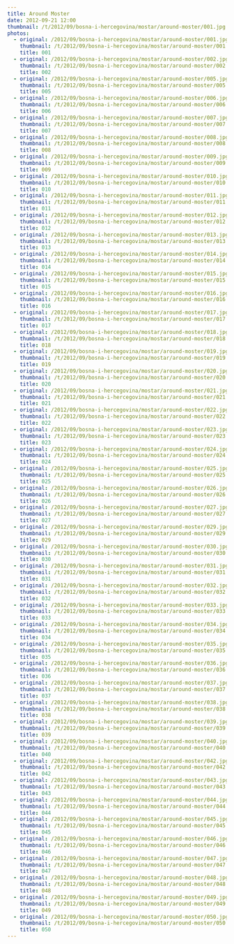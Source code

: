 ```yaml
---
title: Around Moster
date: 2012-09-21 12:00
thumbnail: /t/2012/09/bosna-i-hercegovina/mostar/around-moster/001.jpg
photos:
  - original: /2012/09/bosna-i-hercegovina/mostar/around-moster/001.jpg
    thumbnail: /t/2012/09/bosna-i-hercegovina/mostar/around-moster/001.jpg
    title: 001
  - original: /2012/09/bosna-i-hercegovina/mostar/around-moster/002.jpg
    thumbnail: /t/2012/09/bosna-i-hercegovina/mostar/around-moster/002.jpg
    title: 002
  - original: /2012/09/bosna-i-hercegovina/mostar/around-moster/005.jpg
    thumbnail: /t/2012/09/bosna-i-hercegovina/mostar/around-moster/005.jpg
    title: 005
  - original: /2012/09/bosna-i-hercegovina/mostar/around-moster/006.jpg
    thumbnail: /t/2012/09/bosna-i-hercegovina/mostar/around-moster/006.jpg
    title: 006
  - original: /2012/09/bosna-i-hercegovina/mostar/around-moster/007.jpg
    thumbnail: /t/2012/09/bosna-i-hercegovina/mostar/around-moster/007.jpg
    title: 007
  - original: /2012/09/bosna-i-hercegovina/mostar/around-moster/008.jpg
    thumbnail: /t/2012/09/bosna-i-hercegovina/mostar/around-moster/008.jpg
    title: 008
  - original: /2012/09/bosna-i-hercegovina/mostar/around-moster/009.jpg
    thumbnail: /t/2012/09/bosna-i-hercegovina/mostar/around-moster/009.jpg
    title: 009
  - original: /2012/09/bosna-i-hercegovina/mostar/around-moster/010.jpg
    thumbnail: /t/2012/09/bosna-i-hercegovina/mostar/around-moster/010.jpg
    title: 010
  - original: /2012/09/bosna-i-hercegovina/mostar/around-moster/011.jpg
    thumbnail: /t/2012/09/bosna-i-hercegovina/mostar/around-moster/011.jpg
    title: 011
  - original: /2012/09/bosna-i-hercegovina/mostar/around-moster/012.jpg
    thumbnail: /t/2012/09/bosna-i-hercegovina/mostar/around-moster/012.jpg
    title: 012
  - original: /2012/09/bosna-i-hercegovina/mostar/around-moster/013.jpg
    thumbnail: /t/2012/09/bosna-i-hercegovina/mostar/around-moster/013.jpg
    title: 013
  - original: /2012/09/bosna-i-hercegovina/mostar/around-moster/014.jpg
    thumbnail: /t/2012/09/bosna-i-hercegovina/mostar/around-moster/014.jpg
    title: 014
  - original: /2012/09/bosna-i-hercegovina/mostar/around-moster/015.jpg
    thumbnail: /t/2012/09/bosna-i-hercegovina/mostar/around-moster/015.jpg
    title: 015
  - original: /2012/09/bosna-i-hercegovina/mostar/around-moster/016.jpg
    thumbnail: /t/2012/09/bosna-i-hercegovina/mostar/around-moster/016.jpg
    title: 016
  - original: /2012/09/bosna-i-hercegovina/mostar/around-moster/017.jpg
    thumbnail: /t/2012/09/bosna-i-hercegovina/mostar/around-moster/017.jpg
    title: 017
  - original: /2012/09/bosna-i-hercegovina/mostar/around-moster/018.jpg
    thumbnail: /t/2012/09/bosna-i-hercegovina/mostar/around-moster/018.jpg
    title: 018
  - original: /2012/09/bosna-i-hercegovina/mostar/around-moster/019.jpg
    thumbnail: /t/2012/09/bosna-i-hercegovina/mostar/around-moster/019.jpg
    title: 019
  - original: /2012/09/bosna-i-hercegovina/mostar/around-moster/020.jpg
    thumbnail: /t/2012/09/bosna-i-hercegovina/mostar/around-moster/020.jpg
    title: 020
  - original: /2012/09/bosna-i-hercegovina/mostar/around-moster/021.jpg
    thumbnail: /t/2012/09/bosna-i-hercegovina/mostar/around-moster/021.jpg
    title: 021
  - original: /2012/09/bosna-i-hercegovina/mostar/around-moster/022.jpg
    thumbnail: /t/2012/09/bosna-i-hercegovina/mostar/around-moster/022.jpg
    title: 022
  - original: /2012/09/bosna-i-hercegovina/mostar/around-moster/023.jpg
    thumbnail: /t/2012/09/bosna-i-hercegovina/mostar/around-moster/023.jpg
    title: 023
  - original: /2012/09/bosna-i-hercegovina/mostar/around-moster/024.jpg
    thumbnail: /t/2012/09/bosna-i-hercegovina/mostar/around-moster/024.jpg
    title: 024
  - original: /2012/09/bosna-i-hercegovina/mostar/around-moster/025.jpg
    thumbnail: /t/2012/09/bosna-i-hercegovina/mostar/around-moster/025.jpg
    title: 025
  - original: /2012/09/bosna-i-hercegovina/mostar/around-moster/026.jpg
    thumbnail: /t/2012/09/bosna-i-hercegovina/mostar/around-moster/026.jpg
    title: 026
  - original: /2012/09/bosna-i-hercegovina/mostar/around-moster/027.jpg
    thumbnail: /t/2012/09/bosna-i-hercegovina/mostar/around-moster/027.jpg
    title: 027
  - original: /2012/09/bosna-i-hercegovina/mostar/around-moster/029.jpg
    thumbnail: /t/2012/09/bosna-i-hercegovina/mostar/around-moster/029.jpg
    title: 029
  - original: /2012/09/bosna-i-hercegovina/mostar/around-moster/030.jpg
    thumbnail: /t/2012/09/bosna-i-hercegovina/mostar/around-moster/030.jpg
    title: 030
  - original: /2012/09/bosna-i-hercegovina/mostar/around-moster/031.jpg
    thumbnail: /t/2012/09/bosna-i-hercegovina/mostar/around-moster/031.jpg
    title: 031
  - original: /2012/09/bosna-i-hercegovina/mostar/around-moster/032.jpg
    thumbnail: /t/2012/09/bosna-i-hercegovina/mostar/around-moster/032.jpg
    title: 032
  - original: /2012/09/bosna-i-hercegovina/mostar/around-moster/033.jpg
    thumbnail: /t/2012/09/bosna-i-hercegovina/mostar/around-moster/033.jpg
    title: 033
  - original: /2012/09/bosna-i-hercegovina/mostar/around-moster/034.jpg
    thumbnail: /t/2012/09/bosna-i-hercegovina/mostar/around-moster/034.jpg
    title: 034
  - original: /2012/09/bosna-i-hercegovina/mostar/around-moster/035.jpg
    thumbnail: /t/2012/09/bosna-i-hercegovina/mostar/around-moster/035.jpg
    title: 035
  - original: /2012/09/bosna-i-hercegovina/mostar/around-moster/036.jpg
    thumbnail: /t/2012/09/bosna-i-hercegovina/mostar/around-moster/036.jpg
    title: 036
  - original: /2012/09/bosna-i-hercegovina/mostar/around-moster/037.jpg
    thumbnail: /t/2012/09/bosna-i-hercegovina/mostar/around-moster/037.jpg
    title: 037
  - original: /2012/09/bosna-i-hercegovina/mostar/around-moster/038.jpg
    thumbnail: /t/2012/09/bosna-i-hercegovina/mostar/around-moster/038.jpg
    title: 038
  - original: /2012/09/bosna-i-hercegovina/mostar/around-moster/039.jpg
    thumbnail: /t/2012/09/bosna-i-hercegovina/mostar/around-moster/039.jpg
    title: 039
  - original: /2012/09/bosna-i-hercegovina/mostar/around-moster/040.jpg
    thumbnail: /t/2012/09/bosna-i-hercegovina/mostar/around-moster/040.jpg
    title: 040
  - original: /2012/09/bosna-i-hercegovina/mostar/around-moster/042.jpg
    thumbnail: /t/2012/09/bosna-i-hercegovina/mostar/around-moster/042.jpg
    title: 042
  - original: /2012/09/bosna-i-hercegovina/mostar/around-moster/043.jpg
    thumbnail: /t/2012/09/bosna-i-hercegovina/mostar/around-moster/043.jpg
    title: 043
  - original: /2012/09/bosna-i-hercegovina/mostar/around-moster/044.jpg
    thumbnail: /t/2012/09/bosna-i-hercegovina/mostar/around-moster/044.jpg
    title: 044
  - original: /2012/09/bosna-i-hercegovina/mostar/around-moster/045.jpg
    thumbnail: /t/2012/09/bosna-i-hercegovina/mostar/around-moster/045.jpg
    title: 045
  - original: /2012/09/bosna-i-hercegovina/mostar/around-moster/046.jpg
    thumbnail: /t/2012/09/bosna-i-hercegovina/mostar/around-moster/046.jpg
    title: 046
  - original: /2012/09/bosna-i-hercegovina/mostar/around-moster/047.jpg
    thumbnail: /t/2012/09/bosna-i-hercegovina/mostar/around-moster/047.jpg
    title: 047
  - original: /2012/09/bosna-i-hercegovina/mostar/around-moster/048.jpg
    thumbnail: /t/2012/09/bosna-i-hercegovina/mostar/around-moster/048.jpg
    title: 048
  - original: /2012/09/bosna-i-hercegovina/mostar/around-moster/049.jpg
    thumbnail: /t/2012/09/bosna-i-hercegovina/mostar/around-moster/049.jpg
    title: 049
  - original: /2012/09/bosna-i-hercegovina/mostar/around-moster/050.jpg
    thumbnail: /t/2012/09/bosna-i-hercegovina/mostar/around-moster/050.jpg
    title: 050
---
```

